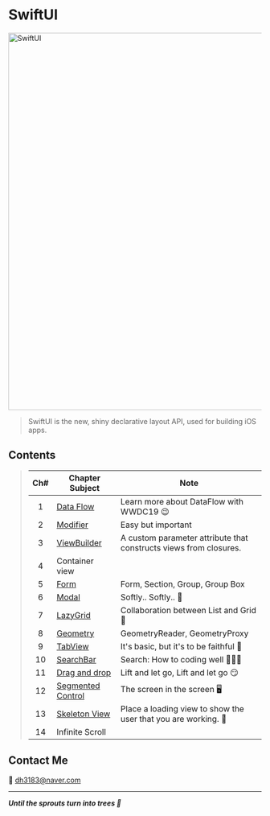 # SwiftUI
<img width="750" alt="SwiftUI" src="https://user-images.githubusercontent.com/83414134/197437410-3d5e1bf6-17e0-423f-ae3a-0b4a423cd71a.png">

> SwiftUI is the new, shiny declarative layout API, used for building iOS apps.

## Contents
> |Ch#|Chapter Subject|Note|
> |:---:|---|---|
> |1|[Data Flow](https://github.com/dh3183/SwiftUI-Study/blob/main/documentation/Data%20Flow.md)|Learn more about DataFlow with WWDC19 😉|
> |2|[Modifier](https://github.com/dh3183/SwiftUI-Study/blob/main/documentation/Modifier.md)|Easy but important|
> |3|[ViewBuilder]()|A custom parameter attribute that constructs views from closures.|
> |4|Container view||
> |5|[Form](https://github.com/dh3183/SwiftUI-Study/blob/main/documentation/Form.md)|Form, Section, Group, Group Box|
> |6|[Modal](https://github.com/dh3183/SwiftUI-Study/blob/main/documentation/Modal.md)|Softly.. Softly.. 👀|
> |7|[LazyGrid](https://github.com/dh3183/SwiftUI-Study/blob/main/documentation/LazyGrid.md)|Collaboration between List and Grid 📐|
> |8|[Geometry](https://github.com/dh3183/SwiftUI-Study/blob/main/documentation/Geometry.md)|GeometryReader, GeometryProxy|
> |9|[TabView](https://github.com/dh3183/SwiftUI-Study/blob/main/documentation/TabView.md)|It's basic, but it's to be faithful 🙂|
> |10|[SearchBar](https://github.com/dh3183/SwiftUI-Study/blob/main/documentation/SearchBar.md)|Search: How to coding well 👨🏻‍💻|
> |11|[Drag and drop]()|Lift and let go, Lift and let go 😏|
> |12|[Segmented Control](https://github.com/dh3183/SwiftUI-Study/blob/main/documentation/Segmented%20Control.md)|The screen in the screen 🖥️|
> |13|[Skeleton View](https://github.com/dh3183/SwiftUI-Study/blob/main/documentation/Skeleton%20View.md)|Place a loading view to show the user that you are working. 📡|
> |14|Infinite Scroll||
>
## Contact Me
📧 dh3183@naver.com

***
***Until the sprouts turn into trees 🌱***

